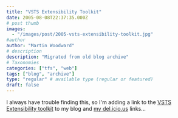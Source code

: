 ```yaml
---
title: "VSTS Extensibility Toolkit"
date: 2005-08-08T22:37:35.000Z
# post thumb
images:
  - "/images/post/2005-vsts-extensibility-toolkit.jpg"
#author
author: "Martin Woodward"
# description
description: "Migrated from old blog archive"
# Taxonomies
categories: ["tfs", "web"]
tags: ["blog", "archive"]
type: "regular" # available type (regular or featured)
draft: false
---
```


I always have trouble finding this, so I'm adding a link to the [VSTS Extensibility toolkit](http://www.vsipdev.com/downloads/vs2005tsekBeta2.aspx) to my blog and [my del.icio.us](http://del.icio.us/martinwoodward) links...
